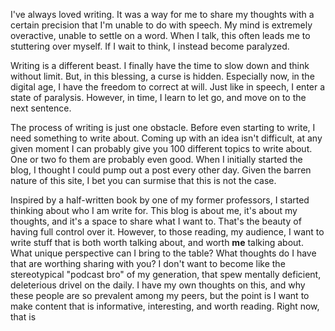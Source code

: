 I've always loved writing. It was a way for me to share my thoughts with a certain precision that I'm unable to do with speech. My mind is extremely overactive, unable to settle on a word. When I talk, this often leads me to stuttering over myself. If I wait to think, I instead become paralyzed.

Writing is a different beast. I finally have the time to slow down and think without limit. But, in this blessing, a curse is hidden. Especially now, in the digital age, I have the freedom to correct at will. Just like in speech, I enter a state of paralysis. However, in time, I learn to let go, and move on to the next sentence. 

The process of writing is just one obstacle. Before even starting to write, I need something to write about. Coming up with an idea isn't difficult, at any given moment I can probably give you 100 different topics to write about. One or two fo them are probably even good. When I initially started the blog, I thought I could pump out a post every other day. Given the barren nature of this site, I bet you can surmise that this is not the case.

Inspired by a half-written book by one of my former professors, I started thinking about who I am write for. This blog is about me, it's about my thoughts, and it's a space to share what I want to. That's the beauty of having full control over it. However, to those reading, my audience, I want to write stuff that is both worth talking about, and worth **me** talking about. What unique perspective can I bring to the table? What thoughts do I have that are worthing sharing with you? I don't want to become like the stereotypical "podcast bro" of my generation, that spew mentally deficient, deleterious drivel on the daily. I have my own thoughts on this, and why these people are so prevalent among my peers, but the point is I want to make content that is informative, interesting, and worth reading. Right now, that is 
